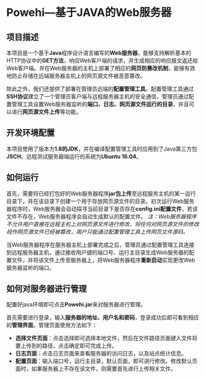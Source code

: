 # Powehi—基于JAVA的Web服务器

## 项目描述
本项目是一个基于**Java**程序设计语言编写的**Web服务器**，能够支持解析基本的HTTP协议中的**GET方法**，响应Web客户端的请求，并生成相应的响应报文返还给Web客户端。并在Web服务器的主机上部署了相应的**网页防篡改机制**，能够有效地防止存储在远端服务器主机上的网页源文件被恶意篡改。

除此之外，我们还提供了部署在管理员远端的**配置管理工具**。配置管理工具通过**SSH协议**建立了一个管理员客户端与远程服务器主机的安全通信，管理员通过配置管理工具设置Web服务器监听的**端口、日志、网页源文件运行的目录**，并且可以进行**网页源文件上传**等功能。

## 开发环境配置
本项目使用了版本为**1.8的JDK**，并在编译配置管理工具时应用到了Java第三方包**JSCH**。远程测试服务器端运行的系统为**Ubuntu 16.04**。

## 如何运行
首先，需要将已经打包好的Web服务器程序**jar包上传**至远程服务主机的某一运行目录下，并在该目录下创建一个用于存放网页源文件的目录。初次运行Web服务器程序时，Web服务器会自动探寻当前目录下是否存在**config.ini配置文件**，若该文件不存在，Web服务器程序会自动生成默认的配置文件。
*注：Web服务器程序不允许用户直接在远程主机上对网页源文件进行修改，将任何对网页源文件的修改视作网页源文件已经被篡改，用户只能通过配置管理工具上传网页文件源码。*

当Web服务器程序在服务器主机上部署完成之后，管理员通过配置管理工具连接到远程服务器主机，通过接收用户键的端口号、运行主目录生成Web服务器的配置文件，并将该文件上传至服务器上，将Web服务器程序**重新启动**实现更改Web服务器监听的端口。

## 如何对服务器进行管理
配置好java环境即可点击**Powehi.jar**来对服务器进行管理。

首先需要进行登录，输入**服务器的地址、用户名和密码**，登录成功后即可看到相应的**管理界面**。管理页面使用方法如下：
- **选择文件页面**：点击选择即可选择本地文件，然后在文件路径页面键入文件将要上传到的路径，点击确定即可完成上传。
- **日志页面**：点击日志页面来查看服务器的访问日志，以及站点统计信息。
- **配置页面**：输入端口号，运行主目录，默认页面，即可进行修改。修改默认页面时，如果服务器上不存在该文件，则需要首先进行上传相关文件。
